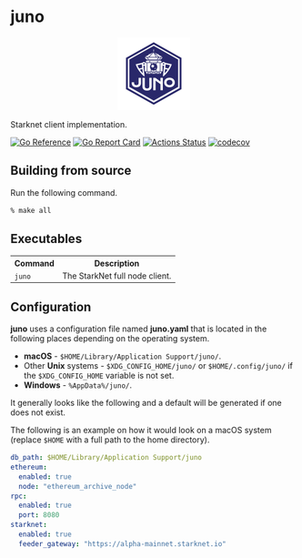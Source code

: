 # juno

<div align="center"><img width="128" src="./docs/static/img/juno_rounded.png"></div>

Starknet client implementation.

[![Go Reference](https://pkg.go.dev/badge/github.com/NethermindEth/juno.svg)](https://pkg.go.dev/github.com/NethermindEth/juno) [![Go Report Card](https://goreportcard.com/badge/github.com/NethermindEth/juno)](https://goreportcard.com/report/github.com/NethermindEth/juno) [![Actions Status](https://github.com/NethermindEth/juno/actions/workflows/juno-build.yml/badge.svg)](https://github.com/NethermindEth/juno/actions) [![codecov](https://codecov.io/gh/NethermindEth/juno/branch/main/graph/badge.svg)](https://codecov.io/gh/NethermindEth/juno)

## Building from source

Run the following command.

```sh
% make all
```

## Executables

<table>
  <tr><th>Command</th><th>Description</th></tr>
  <tr>
    <td><code>juno</code></td>
    <td>The StarkNet full node client.</td>
  <tr>
</table>

## Configuration

**juno** uses a configuration file named **juno.yaml** that is located in the following places depending on the operating system.

- **macOS** - `$HOME/Library/Application Support/juno/`.
- Other **Unix** systems - `$XDG_CONFIG_HOME/juno/` or `$HOME/.config/juno/` if the `$XDG_CONFIG_HOME` variable is not set.
- **Windows** -  `%AppData%/juno/`.

It generally looks like the following and a default will be generated if one does not exist.

The following is an example on how it would look on a macOS system (replace `$HOME` with a full path to the home directory).

```yaml
db_path: $HOME/Library/Application Support/juno
ethereum:
  enabled: true
  node: "ethereum_archive_node"
rpc:
  enabled: true
  port: 8080
starknet:
  enabled: true
  feeder_gateway: "https://alpha-mainnet.starknet.io"
```
